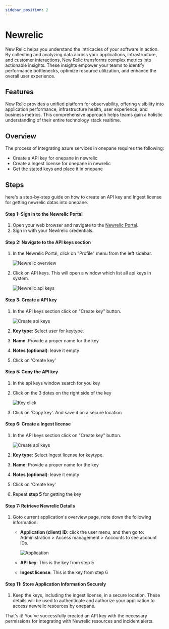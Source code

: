 ```yaml
---
sidebar_position: 2
---
```

# Newrelic

New Relic helps you understand the intricacies of your software in action. By collecting and analyzing data across your applications, infrastructure, and customer interactions, New Relic transforms complex metrics into actionable insights. These insights empower your teams to identify performance bottlenecks, optimize resource utilization, and enhance the overall user experience.

## Features

New Relic provides a unified platform for observability, offering visibility into application performance, infrastructure health, user experience, and business metrics. This comprehensive approach helps teams gain a holistic understanding of their entire technology stack realtime.


## Overview

The process of integrating azure services in onepane requires the following:

- Create a API key for onepane in newrelic
- Create a Ingest license for onepane in newrelic
- Get the stated keys and place it in onepane

## Steps

here's a step-by-step guide on how to create an API key and Ingest license for getting newrelic datas into onepane.


#### Step 1: Sign in to the Newrelic Portal

1. Open your web browser and navigate to the [Newrelic Portal](https://one.newrelic.com/).
2. Sign in with your Newlrelic credentials.

#### Step 2: Navigate to the API keys section

1. In the Newrelic Portal, click on "Profile" menu from the left sidebar.

    ![Newrelic overview](/images/integrations/newrelic/nw_1.png)

1. Click on API keys. This will open a window which list all api keys in system.

    ![Newrelic api keys](/images/integrations/newrelic/nw_2.png)



#### Step 3: Create a API key

1. In the API keys section click on "Create key" button. 

    ![Create api keys](/images/integrations/newrelic/nw_3.png)

2. **Key type**: Select user for keytype.
2. **Name**: Provide a proper name for the key
3. **Notes (optional)**: leave it empty

4. Click on 'Create key'

#### Step 5: Copy the API key

1. In the api keys window search for you key
2. Click on the 3 dotes on the right side of the key

    ![Key click](/images/integrations/newrelic/nw_4.png)

3. Click on 'Copy key'. And save it on a secure location


#### Step 6: Create a Ingest license

1. In the API keys section click on "Create key" button. 

    ![Create api keys](/images/integrations/newrelic/nw_3.png)

2. **Key type**: Select Ingest license for keytype.
2. **Name**: Provide a proper name for the key
3. **Notes (optional)**: leave it empty

4. Click on 'Create key'
5. Repeat **step 5** for getting the key



#### Step 7: Retrieve Newrelic Details

1. Goto current application's overview page, note down the following information:
   - **Application (client) ID**: click the user menu, and then go to: Administration > Access management > Accounts to see account IDs.

      ![Application](/images/integrations/newrelic/nw_5.png)

   - **API key**: This is the key from step 5
   - **Ingest license**: This is the key from step 6


#### Step 11: Store Application Information Securely

1. Keep the keys, including the ingest license, in a secure location. These details will be used to authenticate and authorize your application to access newrelic resources by onepane.

That's it! You've successfully created an API key with the necessary permissions for integrating with Newrelic resources and incident alerts.